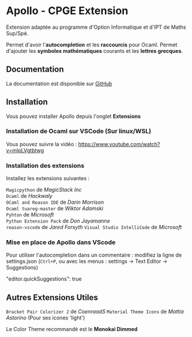 # Apollo - CPGE Extension

Extension adaptée au programme d'Option Informatique et d'IPT de Maths Sup/Spé.

Permet d'avoir l'**autocompletion** et les **raccourcis** pour Ocaml.
Permet d'ajouter les **symboles mathématiques** courants et les **lettres grecques**.

## Documentation

La documentation est disponible sur [GitHub](https://github.com/leosamuel64/Apollo_CPGE/wiki)

## Installation

Vous pouvez installer Apollo depuis l'onglet **Extensions**

### Installation de Ocaml sur VSCode (Sur linux/WSL)
Vous pouvez suivre la vidéo : https://www.youtube.com/watch?v=mlpLVgtbtwg

### Installation des extensions
Installez les extensions suivantes :   

`Magicpython` de *MagicStack Inc*  
`Ocaml` de *Hackwaly*  
`OCaml and Reason IDE` de *Darin Morrison*  
`Ocaml tuareg-master` de *Wiktor Adamski*  
`Pyhton` de *Microsoft*  
`Python Extension Pack` de *Don Jayamanne*  
`reason-vscode` de *Jared Forsyth* 
`Visual Studio IntelliCode` de *Microsoft* 

### Mise en place de Apollo dans VScode

Pour utiliser l'autocompletion dans un commentaire : modifiez la ligne de settings.json (`Ctrl+P`, ou avec les menus : settings -> Text Editor -> Suggestions)  

"editor.quickSuggestions": true

## Autres Extensions Utiles

`Bracket Pair Colorizer 2` de *CoenraadS*
`Material Theme Icons` de *Mattia Astorino* (Pour ses icones 'light')

Le Color Theme recommandé est le **Monokai Dimmed**

